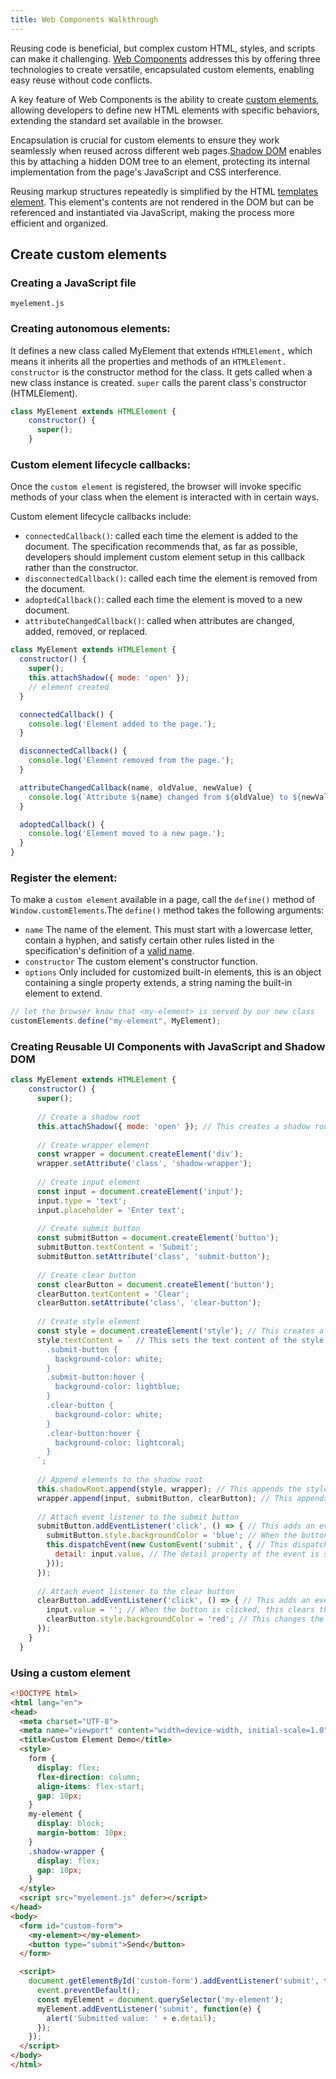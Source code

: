 ```yaml
---
title: Web Components Walkthrough
---
```


Reusing code is beneficial, but complex custom HTML, styles, and scripts can make it challenging. [Web Components](https://developer.mozilla.org/en-US/docs/Web/API/Web_Components#concepts_and_usage) addresses this by offering three technologies to create versatile, encapsulated custom elements, enabling easy reuse without code conflicts.

A key feature of Web Components is the ability to create [custom elements](https://javascript.info/custom-elements), allowing developers to define new HTML elements with specific behaviors, extending the standard set available in the browser.

Encapsulation is crucial for custom elements to ensure they work seamlessly when reused across different web pages.[Shadow DOM](https://javascript.info/shadow-dom) enables this by attaching a hidden DOM tree to an element, protecting its internal implementation from the page's JavaScript and CSS interference.

Reusing markup structures repeatedly is simplified by the HTML [templates element](https://javascript.info/template-element). This element's contents are not rendered in the DOM but can be referenced and instantiated via JavaScript, making the process more efficient and organized.

## Create custom elements

### Creating a JavaScript file

`myelement.js`

### Creating autonomous elements: 
It defines a new class called MyElement that extends `HTMLElement,` which means it inherits all the properties and methods of an `HTMLElement.` `constructor` is the constructor method for the class. It gets called when a new class instance is created. `super` calls the parent class's constructor (HTMLElement).
```js
class MyElement extends HTMLElement {
    constructor() {
      super();
    }
```

### Custom element lifecycle callbacks: 
Once the `custom element` is registered, the browser will invoke specific methods of your class when the element is interacted with in certain ways.

Custom element lifecycle callbacks include:

* `connectedCallback()`: called each time the element is added to the document. The specification recommends that, as far as possible,               developers should implement custom element setup in this callback rather than the constructor.
*  `disconnectedCallback()`: called each time the element is removed from the document.
*  `adoptedCallback()`: called each time the element is moved to a new document.
*  `attributeChangedCallback()`: called when attributes are changed, added, removed, or replaced.
  
```js
class MyElement extends HTMLElement {
  constructor() {
    super();
    this.attachShadow({ mode: 'open' });
    // element created
  }

  connectedCallback() {
    console.log('Element added to the page.');
  }

  disconnectedCallback() {
    console.log('Element removed from the page.');
  }

  attributeChangedCallback(name, oldValue, newValue) {
    console.log(`Attribute ${name} changed from ${oldValue} to ${newValue}`);
  }

  adoptedCallback() {
    console.log('Element moved to a new page.');
  }
}
```

### Register the element:
To make a `custom element` available in a page, call the `define()` method of `Window.customElements`.The `define()` method takes the following arguments:
* `name`
The name of the element. This must start with a lowercase letter, contain a hyphen,    and satisfy certain other rules listed in the specification's definition of a [valid    name](https://html.spec.whatwg.org/multipage/custom-elements.html#valid-custom-element-name).
* `constructor`
The custom element's constructor function.
* `options`
Only included for customized built-in elements, this is an object containing a         single property extends, a string naming the built-in element to extend.

```js
// let the browser know that <my-element> is served by our new class
customElements.define("my-element", MyElement);
```

### Creating Reusable UI Components with JavaScript and Shadow DOM

```js
class MyElement extends HTMLElement { 
    constructor() { 
      super(); 
  
      // Create a shadow root
      this.attachShadow({ mode: 'open' }); // This creates a shadow root for this element. The 'open' mode means that the shadow root can be accessed from JavaScript outside the element.
  
      // Create wrapper element
      const wrapper = document.createElement('div'); 
      wrapper.setAttribute('class', 'shadow-wrapper'); 
  
      // Create input element
      const input = document.createElement('input'); 
      input.type = 'text'; 
      input.placeholder = 'Enter text'; 
  
      // Create submit button
      const submitButton = document.createElement('button'); 
      submitButton.textContent = 'Submit'; 
      submitButton.setAttribute('class', 'submit-button');
  
      // Create clear button
      const clearButton = document.createElement('button'); 
      clearButton.textContent = 'Clear'; 
      clearButton.setAttribute('class', 'clear-button'); 
  
      // Create style element
      const style = document.createElement('style'); // This creates a new style element.
      style.textContent = ` // This sets the text content of the style element to the CSS rules inside the backticks.
        .submit-button {
          background-color: white;
        }
        .submit-button:hover {
          background-color: lightblue;
        }
        .clear-button {
          background-color: white;
        }
        .clear-button:hover {
          background-color: lightcoral;
        }
      `;
  
      // Append elements to the shadow root
      this.shadowRoot.append(style, wrapper); // This appends the style and wrapper elements to the shadow root.
      wrapper.append(input, submitButton, clearButton); // This appends the input, submitButton, and clearButton elements to the wrapper.
  
      // Attach event listener to the submit button
      submitButton.addEventListener('click', () => { // This adds an event listener to the submitButton that listens for click events.
        submitButton.style.backgroundColor = 'blue'; // When the button is clicked, this changes the background color of the button to blue.
        this.dispatchEvent(new CustomEvent('submit', { // This dispatches a new custom event called 'submit'.
          detail: input.value, // The detail property of the event is set to the current value of the input.
        }));
      });
  
      // Attach event listener to the clear button
      clearButton.addEventListener('click', () => { // This adds an event listener to the clearButton that listens for click events.
        input.value = ''; // When the button is clicked, this clears the value of the input.
        clearButton.style.backgroundColor = 'red'; // This changes the background color of the button to red.
      });
    }
  }
```

### Using a custom element
```html
<!DOCTYPE html>
<html lang="en">
<head>
  <meta charset="UTF-8">
  <meta name="viewport" content="width=device-width, initial-scale=1.0">
  <title>Custom Element Demo</title>
  <style>
    form {
      display: flex;
      flex-direction: column;
      align-items: flex-start;
      gap: 10px;
    }
    my-element {
      display: block;
      margin-bottom: 10px;
    }
    .shadow-wrapper {
      display: flex;
      gap: 10px;
    }
  </style>
  <script src="myelement.js" defer></script>
</head>
<body>
  <form id="custom-form">
    <my-element></my-element>
    <button type="submit">Send</button>
  </form>

  <script>
    document.getElementById('custom-form').addEventListener('submit', function(event) {
      event.preventDefault();
      const myElement = document.querySelector('my-element');
      myElement.addEventListener('submit', function(e) {
        alert('Submitted value: ' + e.detail);
      });
    });
  </script>
</body>
</html>
```
